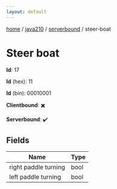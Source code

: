 ```yaml
---
layout: default
---
```


[home](/)  /  [java210](/protocol/java210)  /  [serverbound](/protocol/java210/serverbound)  /  steer-boat

# Steer boat

**Id**: 17

**Id** (hex): 11

**Id** (bin): 00010001

**Clientbound**: ✖️

**Serverbound**: ✔️

## Fields

Name | Type
---|---
right paddle turning | bool
left paddle turning | bool
